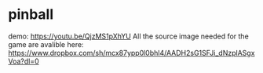 # pinball
demo: https://youtu.be/QjzMS1pXhYU
All the source image needed for the game are avalible here: https://www.dropbox.com/sh/mcx87ypp0l0bhl4/AADH2sG1SFJi_dNzplASgxVoa?dl=0
